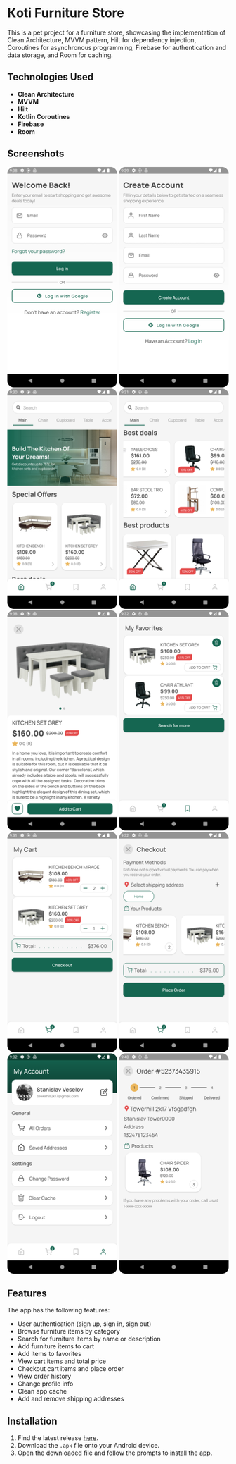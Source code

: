 # Кoti Furniture Store

This is a pet project for a furniture store, showcasing the implementation of Clean Architecture, MVVM pattern, Hilt for dependency injection, Coroutines for asynchronous programming, Firebase for authentication and data storage, and Room for caching.

## Technologies Used

- **Clean Architecture**
- **MVVM**
- **Hilt**
- **Kotlin Coroutines**
- **Firebase**
- **Room**
  
## Screenshots

<img src="screenshots/login.png" width="250">  <img src="screenshots/register.png" width="250">  <img src="screenshots/home_screen1.png" width="250">  <img src="screenshots/home_screen2.png" width="250">  <img src="screenshots/product_details.png" width="250">  <img src="screenshots/favorites.png" width="250">  <img src="screenshots/cart.png" width="250">  <img src="screenshots/billing.png" width="250">  <img src="screenshots/profile.png" width="250">  <img src="screenshots/order.png" width="250">

## Features

The app has the following features:

- User authentication (sign up, sign in, sign out)
- Browse furniture items by category
- Search for furniture items by name or description
- Add furniture items to cart
- Add items to favorites
- View cart items and total price
- Checkout cart items and place order
- View order history
- Change profile info
- Clean app cache
- Add and remove shipping addresses

## Installation

1. Find the latest release [here](https://github.com/tower0000/android-furniture-store-app/releases/tag/v.1.0.0).
2. Download the `.apk` file onto your Android device.
3. Open the downloaded file and follow the prompts to install the app.
